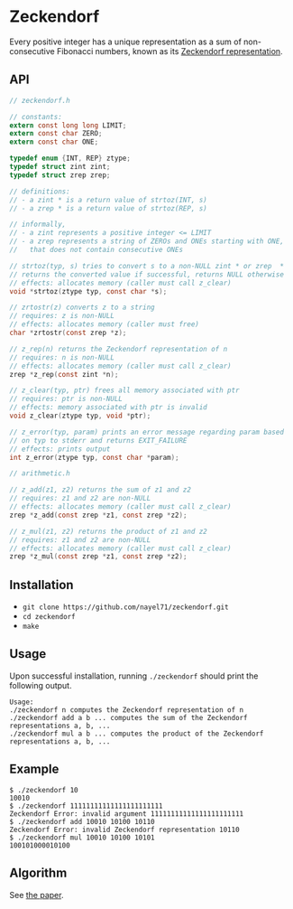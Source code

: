 # Zeckendorf

Every positive integer has a unique representation as a sum of non-consecutive Fibonacci numbers, known as its [Zeckendorf representation](https://oeis.org/wiki/Zeckendorf_representation).

## API

```C
// zeckendorf.h

// constants:
extern const long long LIMIT;
extern const char ZERO;
extern const char ONE;

typedef enum {INT, REP} ztype;
typedef struct zint zint;
typedef struct zrep zrep;

// definitions:
// - a zint * is a return value of strtoz(INT, s)
// - a zrep * is a return value of strtoz(REP, s)

// informally,
// - a zint represents a positive integer <= LIMIT
// - a zrep represents a string of ZEROs and ONEs starting with ONE,
//   that does not contain consecutive ONEs

// strtoz(typ, s) tries to convert s to a non-NULL zint * or zrep  *
// returns the converted value if successful, returns NULL otherwise
// effects: allocates memory (caller must call z_clear)
void *strtoz(ztype typ, const char *s);

// zrtostr(z) converts z to a string
// requires: z is non-NULL
// effects: allocates memory (caller must free)
char *zrtostr(const zrep *z);

// z_rep(n) returns the Zeckendorf representation of n
// requires: n is non-NULL
// effects: allocates memory (caller must call z_clear)
zrep *z_rep(const zint *n);

// z_clear(typ, ptr) frees all memory associated with ptr
// requires: ptr is non-NULL
// effects: memory associated with ptr is invalid
void z_clear(ztype typ, void *ptr);

// z_error(typ, param) prints an error message regarding param based
// on typ to stderr and returns EXIT_FAILURE
// effects: prints output
int z_error(ztype typ, const char *param);

// arithmetic.h

// z_add(z1, z2) returns the sum of z1 and z2
// requires: z1 and z2 are non-NULL
// effects: allocates memory (caller must call z_clear)
zrep *z_add(const zrep *z1, const zrep *z2);

// z_mul(z1, z2) returns the product of z1 and z2
// requires: z1 and z2 are non-NULL
// effects: allocates memory (caller must call z_clear)
zrep *z_mul(const zrep *z1, const zrep *z2);
```

## Installation

- `git clone https://github.com/nayel71/zeckendorf.git`
- `cd zeckendorf`
- `make`

## Usage

Upon successful installation, running `./zeckendorf` should print the following output.

```
Usage:
./zeckendorf n computes the Zeckendorf representation of n
./zeckendorf add a b ... computes the sum of the Zeckendorf representations a, b, ...
./zeckendorf mul a b ... computes the product of the Zeckendorf representations a, b, ...
```

## Example

```
$ ./zeckendorf 10
10010
$ ./zeckendorf 11111111111111111111111
Zeckendorf Error: invalid argument 11111111111111111111111
$ ./zeckendorf add 10010 10100 10110
Zeckendorf Error: invalid Zeckendorf representation 10110
$ ./zeckendorf mul 10010 10100 10101
100101000010100
```

## Algorithm

See [the paper](AhlbachUsatineFrougnyPippenger.pdf).
